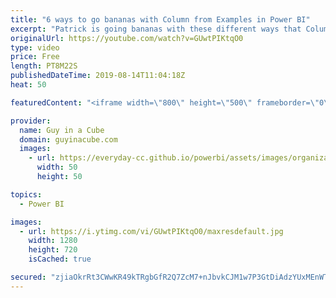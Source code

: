 ```yaml
---
title: "6 ways to go bananas with Column from Examples in Power BI"
excerpt: "Patrick is going bananas with these different ways that Column from Examples can help you shape your data without writing code in Power BI. This feature really helps you to be efficient!  Download the sample: https://guyinacu.be/columnfromexamplessample  ******** LET'S CONNECT! ********  -- http://twitter.com/guyinacube"
originalUrl: https://youtube.com/watch?v=GUwtPIKtqO0
type: video
price: Free
length: PT8M22S
publishedDateTime: 2019-08-14T11:04:18Z
heat: 50

featuredContent: "<iframe width=\"800\" height=\"500\" frameborder=\"0\" src=\"https://www.youtube.com/embed/GUwtPIKtqO0\" allow=\"accelerometer; autoplay; encrypted-media; gyroscope; picture-in-picture\" allowfullscreen></iframe>"

provider:
  name: Guy in a Cube
  domain: guyinacube.com
  images:
    - url: https://everyday-cc.github.io/powerbi/assets/images/organizations/guyinacube.com-50x50.jpg
      width: 50
      height: 50

topics:
  - Power BI

images:
  - url: https://i.ytimg.com/vi/GUwtPIKtqO0/maxresdefault.jpg
    width: 1280
    height: 720
    isCached: true

secured: "zjiaOkrRt3CWwKR49kTRgbGfR2Q7ZcM7+nJbvkCJM1w7P3GtDiAdzYUxMEnWTfJYj+DzWiRMZwufXmRM2VfauwlEntiS/O9dCoX/HW7+JmG55k5z96s2r/5ZrAWQOZOttn+uMimbaxPxdJHK3CueanVn6mTmEFUTaVuXxK1X0/X/XWTEz+NVY3LtFq7c2qMPWLFVEu9wZ1vOGcyi+coKZYdLMwLpOkMgf4Od5bPJR2wdN/n4WImPBc0JzqoiJ/4F/pTgqRZFa+3MxeymIsiO41iwpXZC6yKgSbJRwpm/poIz813Mf9ANRBKLlKmVyCL6wD0LPLXm+kS/IyOqPxl1QNHF/tDLBDrr0SZGZ90YxXN0CQWNxwAV3C5yZXbIdOfDBa2aCPUfQCA1Fqq+Eld1BF9G5EGarC1pulS7Fyk4ynY=;7O2bM7rI2UXYqTc//KMX/Q=="
---
```


